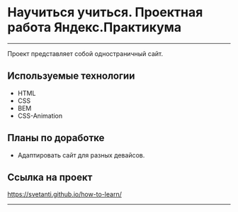 # Научиться учиться. Проектная работа Яндекс.Практикума
---

Проект представляет собой одностраничный сайт.

## Используемые технологии
* HTML
* CSS
* BEM
* CSS-Animation

## Планы по доработке
* Адаптировать сайт для разных девайсов.

## Ссылка на проект
https://svetanti.github.io/how-to-learn/

---
